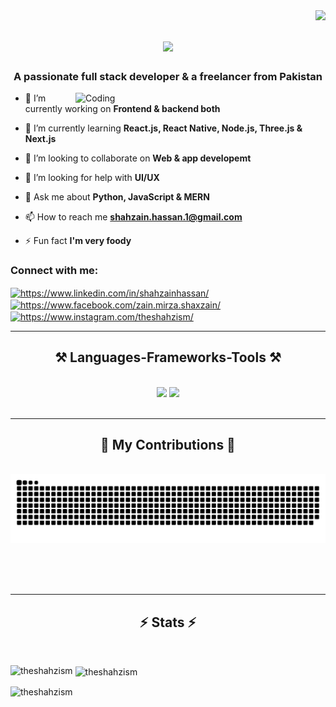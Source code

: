 <img align="right" src="https://visitor-badge.laobi.icu/badge?page_id=salesp07.salesp07" />

<h1 align="center">
    <img src="https://readme-typing-svg.herokuapp.com/?font=Righteous&size=35&center=true&vCenter=true&width=500&height=70&duration=4000&lines=Hi+There!+👋;+I'm+Shahzain+Hassan!;" />
</h1>

<h3 align="center">A passionate full stack developer & a freelancer from Pakistan</h3>
<img align="right" alt="Coding" width="400" src="https://camo.githubusercontent.com/7de37139d0b4c1ce40865e799b446c0e963a3dd8fb68d239707237c40604fa3d/68747470733a2f2f63646e2e6472696262626c652e636f6d2f75736572732f3733303730332f73637265656e73686f74732f363538313234332f6176656e746f2e676966">

- 🔭 I’m currently working on **Frontend & backend both**

- 🌱 I’m currently learning **React.js, React Native, Node.js, Three.js & Next.js**

- 👯 I’m looking to collaborate on **Web & app developemt**

- 🤝 I’m looking for help with **UI/UX**

- 💬 Ask me about **Python, JavaScript & MERN**

- 📫 How to reach me **shahzain.hassan.1@gmail.com**

- ⚡ Fun fact **I'm very foody**

<h3 align="left">Connect with me:</h3>
<p align="left">
<a href="https://www.linkedin.com/in/shahzainhassan/" target="blank"><img align="center" src="https://raw.githubusercontent.com/rahuldkjain/github-profile-readme-generator/master/src/images/icons/Social/linked-in-alt.svg" alt="https://www.linkedin.com/in/shahzainhassan/" height="30" width="40" /></a>
<a href="https://www.facebook.com/zain.mirza.shaxzain/" target="blank"><img align="center" src="https://raw.githubusercontent.com/rahuldkjain/github-profile-readme-generator/master/src/images/icons/Social/facebook.svg" alt="https://www.facebook.com/zain.mirza.shaxzain/" height="30" width="40" /></a>
<a href="https://www.instagram.com/theshahzism/" target="blank"><img align="center" src="https://raw.githubusercontent.com/rahuldkjain/github-profile-readme-generator/master/src/images/icons/Social/instagram.svg" alt="https://www.instagram.com/theshahzism/" height="30" width="40" /></a>
</p>




<hr/>
 
<h2 align="center">⚒️ Languages-Frameworks-Tools ⚒️</h2>
<br/>
<div align="center">
    <img src="https://skillicons.dev/icons?i=react,bootstrap,html,css,vscode,github,figma,tailwind,git" />
    <img src="https://skillicons.dev/icons?i=nodejs,python,javascript,express,firebase,mongodb,nextjs,mysql" /><br>
</div>

<br/>
<hr/>


<div align="center">
  <h2>🐍 My Contributions 🐍</h2>
  <br>
  <img alt="snake eating my contributions" src="https://raw.githubusercontent.com/salesp07/salesp07/output/github-contribution-grid-snake.svg" />
  
  <br/><br/><br/>
</div>


<hr/>

<h2 align="center">⚡ Stats ⚡</h2>
<br>
<p><img align="left" src="https://github-readme-stats.vercel.app/api/top-langs?username=theshahzism&show_icons=true&locale=en&layout=compact" alt="theshahzism" /></p>

<p>&nbsp;<img align="center" src="https://github-readme-stats.vercel.app/api?username=theshahzism&show_icons=true&locale=en" alt="theshahzism" /></p>

<p><img align="center" src="https://github-readme-streak-stats.herokuapp.com/?user=theshahzism&" alt="theshahzism" /></p>
